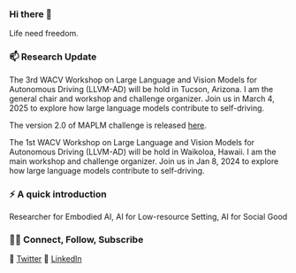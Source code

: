 ### Hi there 👋

<!--
**IrohXu/IrohXu** is a ✨ _special_ ✨ repository because its `README.md` (this file) appears on your GitHub profile.

Here are some ideas to get you started:

- 🔭 I’m currently working on ...
- 🌱 I’m currently learning ...
- 👯 I’m looking to collaborate on ...
- 🤔 I’m looking for help with ...
- 💬 Ask me about ...
- 📫 How to reach me: ...
- 😄 Pronouns: ...
- ⚡ Fun fact: ...
-->

Life need freedom. 

### 📫 Research Update    

The 3rd WACV Workshop on Large Language and Vision Models for Autonomous Driving (LLVM-AD) will be hold in Tucson, Arizona. I am the general chair and workshop and challenge organizer. Join us in March 4, 2025 to explore how large language models contribute to self-driving.      

The version 2.0 of MAPLM challenge is released [here](https://huggingface.co/datasets/LLVM-AD/maplm_v2).      

The 1st WACV Workshop on Large Language and Vision Models for Autonomous Driving (LLVM-AD) will be hold in Waikoloa, Hawaii. I am the main workshop and challenge organizer. Join us in Jan 8, 2024 to explore how large language models contribute to self-driving.      

### ⚡️ A quick introduction

Researcher for Embodied AI, AI for Low-resource Setting, AI for Social Good        

### 🤝🏻 Connect, Follow, Subscribe
🤔 [Twitter](https://twitter.com/IrohXu)
🤔 [LinkedIn](https://www.linkedin.com/in/irohxu)    



<!-- ### 📈 GitHub Stats -->

<!-- [![IrohXu's github stats](https://github-readme-stats.vercel.app/api?username=IrohXu&count_private=true&show_icons=true)](https://github.com/irohxu/github-readme-stats)  -->
<!-- [![Top Langs](https://github-readme-stats.vercel.app/api/top-langs/?username=IrohXu&langs_count=5)](https://github.com/irohxu/github-readme-stats) -->


